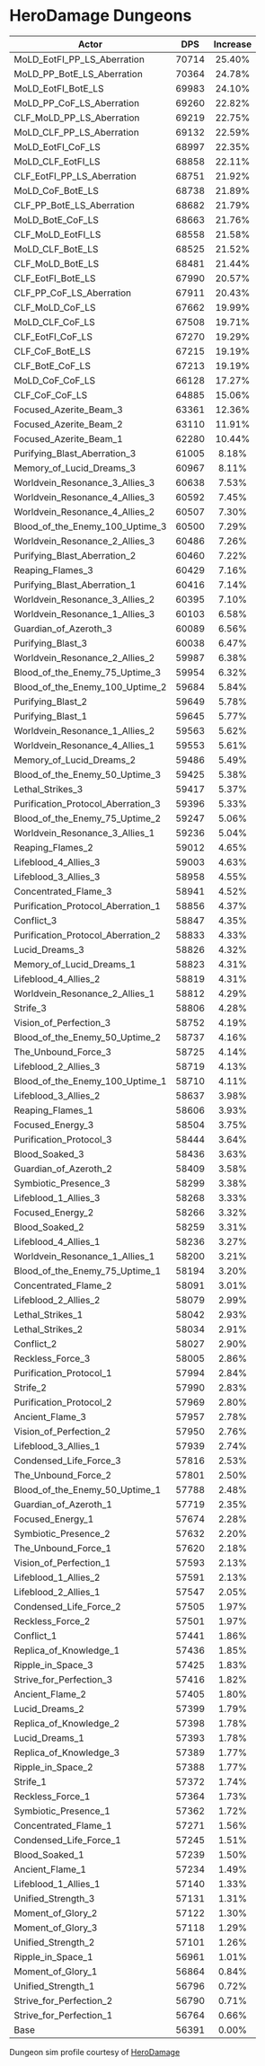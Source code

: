 # HeroDamage Dungeons
| Actor | DPS | Increase |
|---|:---:|:---:|
|MoLD_EotFI_PP_LS_Aberration|70714|25.40%|
|MoLD_PP_BotE_LS_Aberration|70364|24.78%|
|MoLD_EotFI_BotE_LS|69983|24.10%|
|MoLD_PP_CoF_LS_Aberration|69260|22.82%|
|CLF_MoLD_PP_LS_Aberration|69219|22.75%|
|MoLD_CLF_PP_LS_Aberration|69132|22.59%|
|MoLD_EotFI_CoF_LS|68997|22.35%|
|MoLD_CLF_EotFI_LS|68858|22.11%|
|CLF_EotFI_PP_LS_Aberration|68751|21.92%|
|MoLD_CoF_BotE_LS|68738|21.89%|
|CLF_PP_BotE_LS_Aberration|68682|21.79%|
|MoLD_BotE_CoF_LS|68663|21.76%|
|CLF_MoLD_EotFI_LS|68558|21.58%|
|MoLD_CLF_BotE_LS|68525|21.52%|
|CLF_MoLD_BotE_LS|68481|21.44%|
|CLF_EotFI_BotE_LS|67990|20.57%|
|CLF_PP_CoF_LS_Aberration|67911|20.43%|
|CLF_MoLD_CoF_LS|67662|19.99%|
|MoLD_CLF_CoF_LS|67508|19.71%|
|CLF_EotFI_CoF_LS|67270|19.29%|
|CLF_CoF_BotE_LS|67215|19.19%|
|CLF_BotE_CoF_LS|67213|19.19%|
|MoLD_CoF_CoF_LS|66128|17.27%|
|CLF_CoF_CoF_LS|64885|15.06%|
|Focused_Azerite_Beam_3|63361|12.36%|
|Focused_Azerite_Beam_2|63110|11.91%|
|Focused_Azerite_Beam_1|62280|10.44%|
|Purifying_Blast_Aberration_3|61005|8.18%|
|Memory_of_Lucid_Dreams_3|60967|8.11%|
|Worldvein_Resonance_3_Allies_3|60638|7.53%|
|Worldvein_Resonance_4_Allies_3|60592|7.45%|
|Worldvein_Resonance_4_Allies_2|60507|7.30%|
|Blood_of_the_Enemy_100_Uptime_3|60500|7.29%|
|Worldvein_Resonance_2_Allies_3|60486|7.26%|
|Purifying_Blast_Aberration_2|60460|7.22%|
|Reaping_Flames_3|60429|7.16%|
|Purifying_Blast_Aberration_1|60416|7.14%|
|Worldvein_Resonance_3_Allies_2|60395|7.10%|
|Worldvein_Resonance_1_Allies_3|60103|6.58%|
|Guardian_of_Azeroth_3|60089|6.56%|
|Purifying_Blast_3|60038|6.47%|
|Worldvein_Resonance_2_Allies_2|59987|6.38%|
|Blood_of_the_Enemy_75_Uptime_3|59954|6.32%|
|Blood_of_the_Enemy_100_Uptime_2|59684|5.84%|
|Purifying_Blast_2|59649|5.78%|
|Purifying_Blast_1|59645|5.77%|
|Worldvein_Resonance_1_Allies_2|59563|5.62%|
|Worldvein_Resonance_4_Allies_1|59553|5.61%|
|Memory_of_Lucid_Dreams_2|59486|5.49%|
|Blood_of_the_Enemy_50_Uptime_3|59425|5.38%|
|Lethal_Strikes_3|59417|5.37%|
|Purification_Protocol_Aberration_3|59396|5.33%|
|Blood_of_the_Enemy_75_Uptime_2|59247|5.06%|
|Worldvein_Resonance_3_Allies_1|59236|5.04%|
|Reaping_Flames_2|59012|4.65%|
|Lifeblood_4_Allies_3|59003|4.63%|
|Lifeblood_3_Allies_3|58958|4.55%|
|Concentrated_Flame_3|58941|4.52%|
|Purification_Protocol_Aberration_1|58856|4.37%|
|Conflict_3|58847|4.35%|
|Purification_Protocol_Aberration_2|58833|4.33%|
|Lucid_Dreams_3|58826|4.32%|
|Memory_of_Lucid_Dreams_1|58823|4.31%|
|Lifeblood_4_Allies_2|58819|4.31%|
|Worldvein_Resonance_2_Allies_1|58812|4.29%|
|Strife_3|58806|4.28%|
|Vision_of_Perfection_3|58752|4.19%|
|Blood_of_the_Enemy_50_Uptime_2|58737|4.16%|
|The_Unbound_Force_3|58725|4.14%|
|Lifeblood_2_Allies_3|58719|4.13%|
|Blood_of_the_Enemy_100_Uptime_1|58710|4.11%|
|Lifeblood_3_Allies_2|58637|3.98%|
|Reaping_Flames_1|58606|3.93%|
|Focused_Energy_3|58504|3.75%|
|Purification_Protocol_3|58444|3.64%|
|Blood_Soaked_3|58436|3.63%|
|Guardian_of_Azeroth_2|58409|3.58%|
|Symbiotic_Presence_3|58299|3.38%|
|Lifeblood_1_Allies_3|58268|3.33%|
|Focused_Energy_2|58266|3.32%|
|Blood_Soaked_2|58259|3.31%|
|Lifeblood_4_Allies_1|58236|3.27%|
|Worldvein_Resonance_1_Allies_1|58200|3.21%|
|Blood_of_the_Enemy_75_Uptime_1|58194|3.20%|
|Concentrated_Flame_2|58091|3.01%|
|Lifeblood_2_Allies_2|58079|2.99%|
|Lethal_Strikes_1|58042|2.93%|
|Lethal_Strikes_2|58034|2.91%|
|Conflict_2|58027|2.90%|
|Reckless_Force_3|58005|2.86%|
|Purification_Protocol_1|57994|2.84%|
|Strife_2|57990|2.83%|
|Purification_Protocol_2|57969|2.80%|
|Ancient_Flame_3|57957|2.78%|
|Vision_of_Perfection_2|57950|2.76%|
|Lifeblood_3_Allies_1|57939|2.74%|
|Condensed_Life_Force_3|57816|2.53%|
|The_Unbound_Force_2|57801|2.50%|
|Blood_of_the_Enemy_50_Uptime_1|57788|2.48%|
|Guardian_of_Azeroth_1|57719|2.35%|
|Focused_Energy_1|57674|2.28%|
|Symbiotic_Presence_2|57632|2.20%|
|The_Unbound_Force_1|57620|2.18%|
|Vision_of_Perfection_1|57593|2.13%|
|Lifeblood_1_Allies_2|57591|2.13%|
|Lifeblood_2_Allies_1|57547|2.05%|
|Condensed_Life_Force_2|57505|1.97%|
|Reckless_Force_2|57501|1.97%|
|Conflict_1|57441|1.86%|
|Replica_of_Knowledge_1|57436|1.85%|
|Ripple_in_Space_3|57425|1.83%|
|Strive_for_Perfection_3|57416|1.82%|
|Ancient_Flame_2|57405|1.80%|
|Lucid_Dreams_2|57399|1.79%|
|Replica_of_Knowledge_2|57398|1.78%|
|Lucid_Dreams_1|57393|1.78%|
|Replica_of_Knowledge_3|57389|1.77%|
|Ripple_in_Space_2|57388|1.77%|
|Strife_1|57372|1.74%|
|Reckless_Force_1|57364|1.73%|
|Symbiotic_Presence_1|57362|1.72%|
|Concentrated_Flame_1|57271|1.56%|
|Condensed_Life_Force_1|57245|1.51%|
|Blood_Soaked_1|57239|1.50%|
|Ancient_Flame_1|57234|1.49%|
|Lifeblood_1_Allies_1|57140|1.33%|
|Unified_Strength_3|57131|1.31%|
|Moment_of_Glory_2|57122|1.30%|
|Moment_of_Glory_3|57118|1.29%|
|Unified_Strength_2|57101|1.26%|
|Ripple_in_Space_1|56961|1.01%|
|Moment_of_Glory_1|56864|0.84%|
|Unified_Strength_1|56796|0.72%|
|Strive_for_Perfection_2|56790|0.71%|
|Strive_for_Perfection_1|56764|0.66%|
|Base|56391|0.00%|

 Dungeon sim profile courtesy of [HeroDamage](https://www.herodamage.com/)